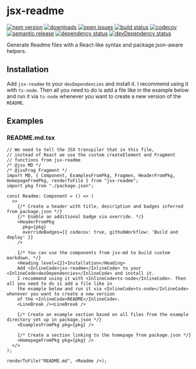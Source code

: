# jsx-readme

[![npm version](https://badge.fury.io/js/jsx-readme.svg)](https://npmjs.org/package/jsx-readme)
[![downloads](https://img.shields.io/npm/dw/jsx-readme.svg)](https://npmjs.org/package/jsx-readme)
[![open issues](https://img.shields.io/github/issues-raw/dbartholomae/jsx-readme.svg)](https://github.com/dbartholomae/jsx-readme/issues)
[![build status](https://github.com/dbartholomae/jsx-readme/workflows/Build%20and%20deploy/badge.svg?branch=main)](https://github.com/dbartholomae/jsx-readme/actions?query=workflow%3A"Build%20and%20deploy")
[![codecov](https://codecov.io/gh/dbartholomae/jsx-readme/branch/main/graph/badge.svg)](https://codecov.io/gh/dbartholomae/jsx-readme)
[![semantic release](https://img.shields.io/badge/%20%20%F0%9F%93%A6%F0%9F%9A%80-semantic--release-e10079.svg)](https://github.com/semantic-release/semantic-release#badge)
[![dependency status](https://david-dm.org/dbartholomae/jsx-readme.svg?theme=shields.io)](https://david-dm.org/dbartholomae/jsx-readme)
[![devDependency status](https://david-dm.org/dbartholomae/jsx-readme/dev-status.svg)](https://david-dm.org/dbartholomae/jsx-readme?type=dev)

Generate Readme files with a React\-like syntax and package\.json\-aware helpers\.

## Installation

Add `jsx-readme` to your `devDependencies` and install it. I recommend using it with `ts-node`. Then all you need to do is add a file like in the example below and run it via `ts-node` whenever you want to create a new version of the `README`.

## Examples

### README.md.tsx

```tsx
// We need to tell the JSX transpiler that in this file,
// instead of React we use the custom createElement and Fragment
// functions from jsx-readme
/* @jsx MD */
/* @jsxFrag Fragment */
import MD, { Component, ExamplesFromPkg, Fragmen, HeaderFromPkg, HomepageFromPkg, renderToFile } from "jsx-readme";
import pkg from "./package.json";

const Readme: Component = () => (
  <>
    {/* Create a header with title, description and badges inferred from package.json */}
    {/* Enable an additional badge via override. */}
    <HeaderFromPkg
      pkg={pkg}
      overrideBadges={{ codecov: true, githubWorkflow: 'Build and deploy' }}
    />

    {/* You can use the components from jsx-md to build custom markdown. */}
    <Heading level={2}>Installation</Heading>
    Add <InlineCode>jsx-readme</InlineCode> to your <InlineCode>devDependencies</InlineCode> and install it.
    I recommend using it with <InlineCode>ts-node</InlineCode>. Then all you need to do is add a file like in
    the example below and run it via <InlineCode>ts-node</InlineCode> whenever you want to create a new version
    of the <InlineCode>README</InlineCode>.
    <LineBreak /><LineBreak />

    {/* Create an example section based on all files from the example directory set up in package.json */}
    <ExamplesFromPkg pkg={pkg} />

    {/* Create a section linking to the homepage from package.json */}
    <HomepageFromPkg pkg={pkg} />
  </>
);

renderToFile("README.md", <Readme />);
```
